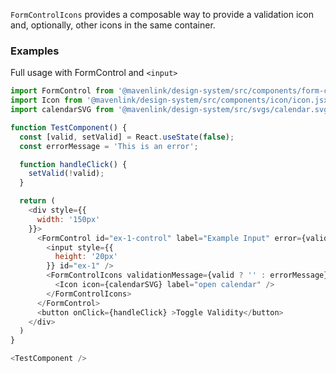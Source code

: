 `FormControlIcons` provides a composable way to provide a validation icon and, optionally, other icons in the same container.

### Examples

Full usage with FormControl and `<input>`
```js
import FormControl from '@mavenlink/design-system/src/components/form-control/form-control.jsx';
import Icon from '@mavenlink/design-system/src/components/icon/icon.jsx';
import calendarSVG from '@mavenlink/design-system/src/svgs/calendar.svg';

function TestComponent() {
  const [valid, setValid] = React.useState(false);
  const errorMessage = 'This is an error';

  function handleClick() {
    setValid(!valid);
  }

  return (
    <div style={{
      width: '150px'
    }}>
      <FormControl id="ex-1-control" label="Example Input" error={valid ? '' : errorMessage}>
        <input style={{
          height: '20px'
        }} id="ex-1" />
        <FormControlIcons validationMessage={valid ? '' : errorMessage}>
          <Icon icon={calendarSVG} label="open calendar" />
        </FormControlIcons>
      </FormControl>
      <button onClick={handleClick} >Toggle Validity</button>
    </div>
  )
}

<TestComponent />
```
